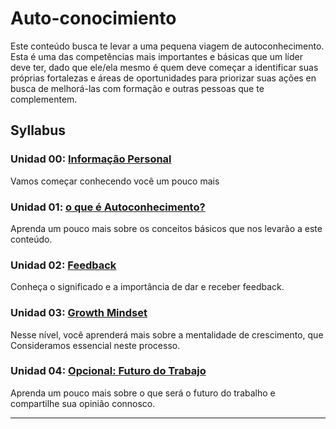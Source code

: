 # Auto-conocimiento

Este conteúdo busca te levar a uma pequena viagem de autoconhecimento. Esta é uma das competências mais importantes e básicas que um líder deve ter, dado que ele/ela mesmo é quem deve
começar a identificar suas próprias fortalezas e áreas de oportunidades  para priorizar suas ações en busca de melhorá-las com formação e outras pessoas que te complementem.

## Syllabus

### Unidad 00: [Informação Personal](00-info-personal)

Vamos começar conhecendo você um pouco mais

### Unidad 01: [o que é Autoconhecimento?](01-autoconhecimento)

Aprenda um pouco mais sobre os conceitos básicos que nos levarão a este conteúdo.

### Unidad 02: [Feedback](02-feedback)

Conheça o significado e a importância de dar e receber feedback.

### Unidad 03: [Growth Mindset](03-growth-mindset)

Nesse nível, você aprenderá mais sobre a mentalidade de crescimento, que
Consideramos essencial neste processo.

### Unidad 04: [Opcional: Futuro do Trabajo](04-futuro-trabajo)

Aprenda um pouco mais sobre o que será o futuro do trabalho e compartilhe sua opinião
connosco.

***
